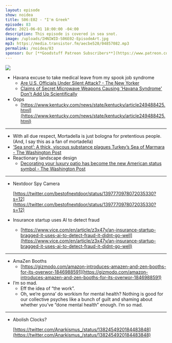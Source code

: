 ```yaml
---
layout: episode
show: noidea
title: S06:E02 - "I'm Greek"
episode: 83
date: 2021-06-01 18:00:00 -04:00
description: This episode is covered in sea snot.
image: /uploads/IHNIWID-S06E02-EpisodeArt.jpg
mp3: https://media.transistor.fm/aecbe528/04857082.mp3
permalink: /noidea/83
sponsor: Our [**Goodstuff Patreon Subscribers**](https://www.patreon.com/goodstuff "Goodstuff on Patreon") and listeners just like you! Support your favorite podcasts directly to get access to the discord and more.
---
```


![](/uploads/IHNIWID-S06E02-EpisodeArt.jpg)

- Havana excuse to take medical leave from my spook job syndrome
    - [Are U.S. Officials Under Silent Attack? - The New Yorker](https://www.newyorker.com/magazine/2021/05/31/are-us-officials-under-silent-attack)
    - [Claims of Secret Microwave Weapons Causing 'Havana Syndrome' Don't Add Up Scientifically](https://foreignpolicy.com/2021/05/10/microwave-attacks-havana-syndrome-scientifically-implausible/)
- Oops
    - [https://www.kentucky.com/news/state/kentucky/article249488425.html](https://www.kentucky.com/news/state/kentucky/article249488425.html)

---

- With all due respect, Mortadella is just bologna for pretentious people. (And, I say this as a fan of mortadella)
- [’Sea snot’: A thick, viscous substance plagues Turkey’s Sea of Marmara - The Washington Post](https://www.washingtonpost.com/world/2021/05/26/sea-snot/)
- Reactionary landscape design
    - [Decorating your luxury patio has become the new American status symbol - The Washington Post](https://www.washingtonpost.com/lifestyle/style/outdoor-furniture-patio-design-rug/2021/05/25/9199c7cc-b42b-11eb-9059-d8176b9e3798_story.html)

---

- Nextdoor Spy Camera

    [https://twitter.com/bestofnextdoor/status/1397770978072035330?s=12](https://twitter.com/bestofnextdoor/status/1397770978072035330?s=12)

- Insurance startup uses AI to detect fraud
    - [https://www.vice.com/en/article/z3x47y/an-insurance-startup-bragged-it-uses-ai-to-detect-fraud-it-didnt-go-well](https://www.vice.com/en/article/z3x47y/an-insurance-startup-bragged-it-uses-ai-to-detect-fraud-it-didnt-go-well)

---

- AmaZen Booths
    - [https://gizmodo.com/amazon-introduces-amazen-and-zen-booths-for-its-overwor-1846988591](https://gizmodo.com/amazon-introduces-amazen-and-zen-booths-for-its-overwor-1846988591)
- I’m so mad.
    - Eff the idea of “the work”.
    - Oh, we’re gonna’ do workism for mental health? Nothing is good for our collective psyches like a bunch of guilt and shaming about whether you’ve “done mental health” enough. I’m so mad.

---

- Abolish Clocks?

    [https://twitter.com/Anarkismus_/status/1382454920184483848](https://twitter.com/Anarkismus_/status/1382454920184483848)